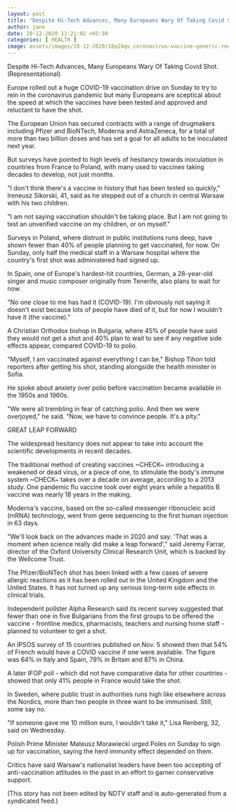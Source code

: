 ```yaml
---
layout: post
title: "Despite Hi-Tech Advances, Many Europeans Wary Of Taking Covid Shot"
author: jane 
date: 28-12-2020 11:21:02 +05:30 
categories: [ HEALTH ] 
image: assets/images/28-12-2020/18e24qv_coronavirus-vaccine-generic-reuters_625x300_10_December_20.jpg
---
```

Despite Hi-Tech Advances, Many Europeans Wary Of Taking Covid Shot. (Representational)

Europe rolled out a huge COVID-19 vaccination drive on Sunday to try to rein in the coronavirus pandemic but many Europeans are sceptical about the speed at which the vaccines have been tested and approved and reluctant to have the shot.

The European Union has secured contracts with a range of drugmakers including Pfizer and BioNTech, Moderna and AstraZeneca, for a total of more than two billion doses and has set a goal for all adults to be inoculated next year.

But surveys have pointed to high levels of hesitancy towards inoculation in countries from France to Poland, with many used to vaccines taking decades to develop, not just months.

"I don't think there's a vaccine in history that has been tested so quickly," Ireneusz Sikorski, 41, said as he stepped out of a church in central Warsaw with his two children.

"I am not saying vaccination shouldn't be taking place. But I am not going to test an unverified vaccine on my children, or on myself."

Surveys in Poland, where distrust in public institutions runs deep, have shown fewer than 40% of people planning to get vaccinated, for now. On Sunday, only half the medical staff in a Warsaw hospital where the country's first shot was administered had signed up.

In Spain, one of Europe's hardest-hit countries, German, a 28-year-old singer and music composer originally from Tenerife, also plans to wait for now.

"No one close to me has had it (COVID-19). I'm obviously not saying it doesn't exist because lots of people have died of it, but for now I wouldn't have it (the vaccine)."

A Christian Orthodox bishop in Bulgaria, where 45% of people have said they would not get a shot and 40% plan to wait to see if any negative side effects appear, compared COVID-19 to polio.

"Myself, I am vaccinated against everything I can be," Bishop Tihon told reporters after getting his shot, standing alongside the health minister in Sofia.

He spoke about anxiety over polio before vaccination became available in the 1950s and 1960s.

"We were all trembling in fear of catching polio. And then we were overjoyed," he said. "Now, we have to convince people. It's a pity."

GREAT LEAP FORWARD

The widespread hesitancy does not appear to take into account the scientific developments in recent decades.

The traditional method of creating vaccines ~CHECK~ introducing a weakened or dead virus, or a piece of one, to stimulate the body's immune system ~CHECK~ takes over a decade on average, according to a 2013 study. One pandemic flu vaccine took over eight years while a hepatitis B vaccine was nearly 18 years in the making.

Moderna's vaccine, based on the so-called messenger ribonucleic acid (mRNA) technology, went from gene sequencing to the first human injection in 63 days.

"We'll look back on the advances made in 2020 and say: 'That was a moment when science really did make a leap forward'," said Jeremy Farrar, director of the Oxford University Clinical Research Unit, which is backed by the Wellcome Trust.

The Pfizer/BioNTech shot has been linked with a few cases of severe allergic reactions as it has been rolled out in the United Kingdom and the United States. It has not turned up any serious long-term side effects in clinical trials.

Independent pollster Alpha Research said its recent survey suggested that fewer than one in five Bulgarians from the first groups to be offered the vaccine - frontline medics, pharmacists, teachers and nursing home staff - planned to volunteer to get a shot.

An IPSOS survey of 15 countries published on Nov. 5 showed then that 54% of French would have a COVID vaccine if one were available. The figure was 64% in Italy and Spain, 79% in Britain and 87% in China.

A later IFOP poll - which did not have comparative data for other countries - showed that only 41% people in France would take the shot.

In Sweden, where public trust in authorities runs high like elsewhere across the Nordics, more than two people in three want to be immunised. Still, some say no.

"If someone gave me 10 million euro, I wouldn't take it," Lisa Renberg, 32, said on Wednesday.

Polish Prime Minister Mateusz Morawiecki urged Poles on Sunday to sign up for vaccination, saying the herd immunity effect depended on them.

Critics have said Warsaw's nationalist leaders have been too accepting of anti-vaccination attitudes in the past in an effort to garner conservative support.

(This story has not been edited by NDTV staff and is auto-generated from a syndicated feed.)